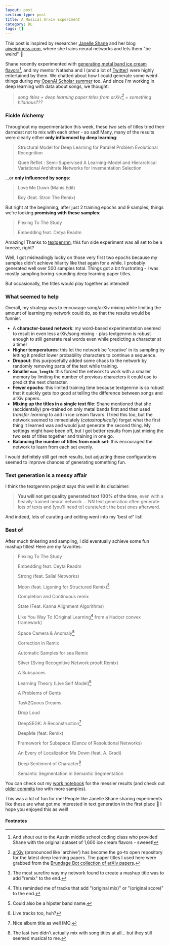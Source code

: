 ```yaml
---
layout: post
section-type: post
title: A Musical Arxiv Experiment
category: DL
tags: []
---
```


This post is inspired by researcher [Janelle Shane](https://twitter.com/JanelleCShane) and her blog [aiweirdness.com](http://aiweirdness.com/), where she trains neural networks and lets them "be weird" :slightly_smiling_face:

Shane recently experimented with [generating metal band ice cream flavors](http://aiweirdness.com/post/173797162852/ai-scream-for-ice-cream)[^austin], and my mentor Natasha and I (and a lot of [Twitter](https://twitter.com/JanelleCShane/status/997190921958473729)) were highly entertained by them. We chatted about how I could generate some weird things during my [OpenAI Scholar summer](/dl/2018/05/30/openai-scholar) too. And since I'm working in deep learning with data about songs, we thought:

> _song titles + deep learning paper titles from arXiv[^arxiv] = something hilarious???_

### Fickle Alchemy

Throughout my experimentation this week, these two sets of titles tried their darndest not to mix with each other - so sad! Many, many of the results were clearly either **only influenced by deep learning**:

> Structural Model for Deep Learning for Parallel Problem Evolutional Recognition
>
> Quee Reflet : Semi-Supervised A Learning-Model and Hierarchical Variational Architrate Networks for Invementation Selection

...or **only influenced by songs**:

> Love Me Down (Manis Edit)
>
> Boy (feat. Stron The Remix)

But right at the beginning, after just 2 training epochs and 9 samples, things we're looking **promising with these samples**:

> Flexing To The Study
>
> Embedding feat. Cetya Readm

Amazing! Thanks to [textgenrnn](https://github.com/minimaxir/textgenrnn), this fun side experiment was all set to be a breeze, right?

Well, I got misleadingly lucky on those very first two epochs because my samples didn't achieve hilarity like that again for a while. I probably generated well over 500 samples total. Things got a bit frustrating - I was mostly sampling boring-sounding deep learning paper titles.

But occasionally, the titles would play together as intended!

### What seemed to help

Overall, my strategy was to encourage song/arXiv mixing while limiting the amount of learning my network could do, so that the results would be funnier.

- A **character-based network**: my word-based experimentation seemed to result in even less arXiv/song mixing - plus textgenrnn is robust enough to still generate real words even while predicting a character at a time!
- **Higher temperatures**: this let the network be 'creative' in its sampling by letting it predict lower probability characters to continue a sequence.
- **Dropout**: this purposefully added some chaos to the network by randomly removing parts of the text while training.
- **Smaller `max_length`**: this forced the network to work with a smaller memory by limiting the number of previous characters it could use to predict the next character.
- **Fewer epochs**: this limited training time because textgenrnn is so robust that it quickly gets _too_ good at telling the difference between songs and arXiv papers.
- **Mixing up the titles in a single text file**: Shane mentioned that she (accidentally) pre-trained on only metal bands first and then used _transfer learning_ to add in ice cream flavors. I tried this too, but the network seemed to immediately (_catastrophically_) forget what the first thing it learned was and would just generate the second thing. My settings might have been off, but I got better results from just mixing the two sets of titles together and training in one go.
- **Balancing the number of titles from each set**: this encouraged the network to learn from each set evenly.

I would definitely still get meh results, but adjusting these configurations seemed to improve chances of generating something fun.

### Text generation is a messy affair

I think the textgenrnn project says this well in its disclaimer:

> **You will not get quality generated text 100% of the time**, even with a heavily-trained neural network ... NN text generation often generate lots of texts and [you'll need to] curate/edit the best ones afterward.

And indeed, lots of curating and editing went into my 'best of' list!

### Best of

After much tinkering and sampling, I did eventually achieve some fun mashup titles! Here are my favorites:

> Flexing To The Study
>
> Embedding feat. Ceyta Readm
>
> Strong (feat. Salial Networks)
>
> Moon (feat. Ligoning for Structured Remix)[^remix]
>
> Completion and Continuous remix
>
> State (Feat. Kanna Alignment Algorithms)
>
> Like You Way To (Original Learning[^original] from a Hadcer convex framework)
>
> Space Camera & Anomaly[^band]
>
> Correction in Remix
>
> Automatic Samples for sea Remix
>
> Silver (Sving Recognitive Network prooft Remix)
>
> A Subspaces
>
> Learning Theory (Live Self Model)[^live]
>
> A Problems of Gents
>
> Task2Quous Dreams
>
> Drop Loud
>
> DeepSEGK: A Reconstruction[^album]
>
> DeepMe (feat. Remix)
>
> Framework for Subspace (Dance of Resolutional Networks)
>
> An Every of Localization Me Down (feat. A. Gradi)
>
> Deep Sentiment of Character[^just-deep]
>
> Semantic Segmentation in Semantic Segmentation

You can check out my [work notebook](http://nbviewer.jupyter.org/github/iconix/openai/blob/master/nbs/textgenrnn_deep_song_titles.ipynb) for the messier results (and check out [older commits](https://github.com/iconix/openai/commits/master/nbs/textgenrnn_deep_song_titles.ipynb) too with more samples).

This was a lot of fun for me! People like Janelle Shane sharing experiments like these are what got me interested in text generation in the first place :slightly_smiling_face: I hope you enjoyed this as well!

#### Footnotes

[^austin]: And shout out to the Austin middle school coding class who provided Shane with the original dataset of 1,600 ice cream flavors - sweeet!
[^arxiv]: [arXiv](https://arxiv.org/) (pronounced like 'archive') has become the go-to open repository for the latest deep learning papers. The paper titles I used here were grabbed from the [Brundage Bot collection of arXiv papers](https://github.com/amauboussin/arxiv-twitterbot).
[^remix]: The most surefire way my network found to create a mashup title was to add "remix" to the end.
[^original]: This reminded me of tracks that add "(original mix)" or "(original score)" to the end.
[^band]: Could also be a hipster band name.
[^live]: Live tracks too, huh?
[^album]: Nice album title as well IMO.
[^just-deep]: The last two didn't actually mix with song titles at all... but they still seemed musical to me.